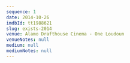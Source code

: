```yaml
---
sequence: 1
date: 2014-10-26
imdbId: tt1988621
slug: exists-2014
venue: Alamo Drafthouse Cinema - One Loudoun
venueNotes: null
medium: null
mediumNotes: null
---
```


